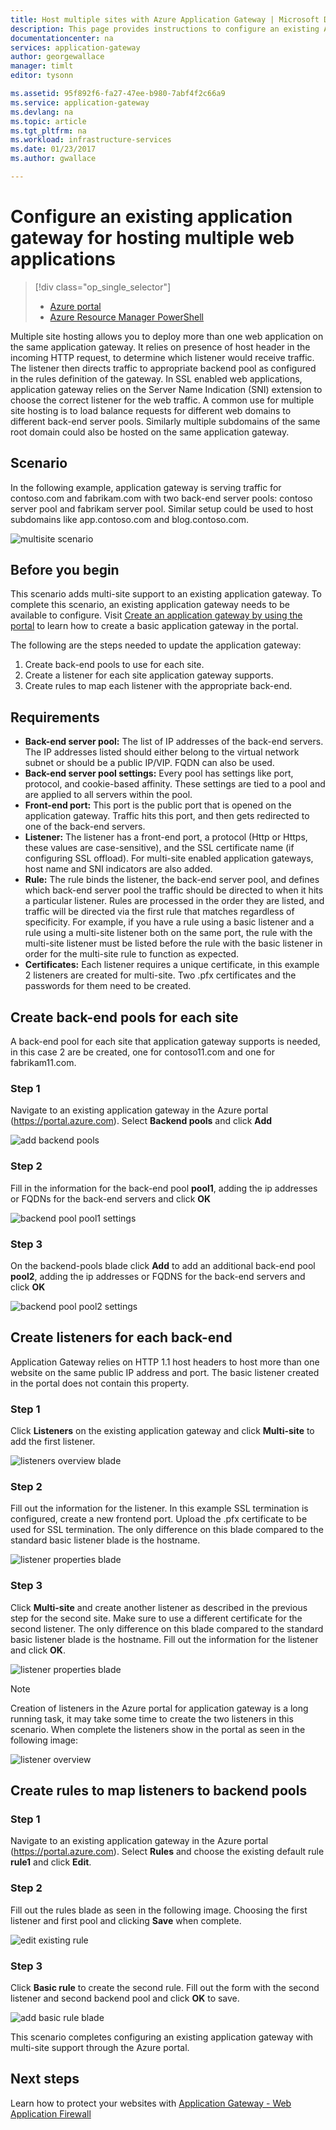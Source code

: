 ```yaml
---
title: Host multiple sites with Azure Application Gateway | Microsoft Docs
description: This page provides instructions to configure an existing Azure application gateway for hosting multiple web applications on the same gateway with the Azure portal.
documentationcenter: na
services: application-gateway
author: georgewallace
manager: timlt
editor: tysonn

ms.assetid: 95f892f6-fa27-47ee-b980-7abf4f2c66a9
ms.service: application-gateway
ms.devlang: na
ms.topic: article
ms.tgt_pltfrm: na
ms.workload: infrastructure-services
ms.date: 01/23/2017
ms.author: gwallace

---
```

# Configure an existing application gateway for hosting multiple web applications

> [!div class="op_single_selector"]
> * [Azure portal](application-gateway-create-multisite-portal.md)
> * [Azure Resource Manager PowerShell](application-gateway-create-multisite-azureresourcemanager-powershell.md)
> 
> 

Multiple site hosting allows you to deploy more than one web application on the same application gateway. It relies on presence of host header in the incoming HTTP request, to determine which listener would receive traffic. The listener then directs traffic to appropriate backend pool as configured in the rules definition of the gateway. In SSL enabled web applications, application gateway relies on the Server Name Indication (SNI) extension to choose the correct listener for the web traffic. A common use for multiple site hosting is to load balance requests for different web domains to different back-end server pools. Similarly multiple subdomains of the same root domain could also be hosted on the same application gateway.

## Scenario

In the following example, application gateway is serving traffic for contoso.com and fabrikam.com with two back-end server pools: contoso server pool and fabrikam server pool. Similar setup could be used to host subdomains like app.contoso.com and blog.contoso.com.

![multisite scenario][multisite]

## Before you begin

This scenario adds multi-site support to an existing application gateway. To complete this scenario, an existing application gateway needs to be available to configure. Visit [Create an application gateway by using the portal](application-gateway-create-gateway-portal.md) to learn how to create a basic application gateway in the portal.

The following are the steps needed to update the application gateway:

1. Create back-end pools to use for each site.
2. Create a listener for each site application gateway supports.
3. Create rules to map each listener with the appropriate back-end.

## Requirements

* **Back-end server pool:** The list of IP addresses of the back-end servers. The IP addresses listed should either belong to the virtual network subnet or should be a public IP/VIP. FQDN can also be used.
* **Back-end server pool settings:** Every pool has settings like port, protocol, and cookie-based affinity. These settings are tied to a pool and are applied to all servers within the pool.
* **Front-end port:** This port is the public port that is opened on the application gateway. Traffic hits this port, and then gets redirected to one of the back-end servers.
* **Listener:** The listener has a front-end port, a protocol (Http or Https, these values are case-sensitive), and the SSL certificate name (if configuring SSL offload). For multi-site enabled application gateways, host name and SNI indicators are also added.
* **Rule:** The rule binds the listener, the back-end server pool, and defines which back-end server pool the traffic should be directed to when it hits a particular listener. Rules are processed in the order they are listed, and traffic will be directed via the first rule that matches regardless of specificity. For example, if you have a rule using a basic listener and a rule using a multi-site listener both on the same port, the rule with the multi-site listener must be listed before the rule with the basic listener in order for the multi-site rule to function as expected. 
* **Certificates:** Each listener requires a unique certificate, in this example 2 listeners are created for multi-site. Two .pfx certificates and the passwords for them need to be created.

## Create back-end pools for each site

A back-end pool for each site that application gateway supports is needed, in this case 2 are be created, one for contoso11.com and one for fabrikam11.com.

### Step 1

Navigate to an existing application gateway in the Azure portal (https://portal.azure.com). Select **Backend pools** and click **Add**

![add backend pools][7]

### Step 2

Fill in the information for the back-end pool **pool1**, adding the ip addresses or FQDNs for the back-end servers and click **OK**

![backend pool pool1 settings][8]

### Step 3

On the backend-pools blade click **Add** to add an additional back-end pool **pool2**, adding the ip addresses or FQDNS for the back-end servers and click **OK**

![backend pool pool2 settings][9]

## Create listeners for each back-end

Application Gateway relies on HTTP 1.1 host headers to host more than one website on the same public IP address and port. The basic listener created in the portal does not contain this property.

### Step 1

Click **Listeners** on the existing application gateway and click **Multi-site** to add the first listener.

![listeners overview blade][1]

### Step 2

Fill out the information for the listener. In this example SSL termination is configured, create a new frontend port. Upload the .pfx certificate to be used for SSL termination. The only difference on this blade compared to the standard basic listener blade is the hostname.

![listener properties blade][2]

### Step 3

Click **Multi-site** and create another listener as described in the previous step for the second site. Make sure to use a different certificate for the second listener. The only difference on this blade compared to the standard basic listener blade is the hostname. Fill out the information for the listener and click **OK**.

![listener properties blade][3]

> [!NOTE]
> Creation of listeners in the Azure portal for application gateway is a long running task, it may take some time to create the two listeners in this scenario. When complete the listeners show in the portal as seen in the following image:

![listener overview][4]

## Create rules to map listeners to backend pools

### Step 1

Navigate to an existing application gateway in the Azure portal (https://portal.azure.com). Select **Rules** and choose the existing default rule **rule1** and click **Edit**.

### Step 2

Fill out the rules blade as seen in the following image. Choosing the first listener and first pool and clicking **Save** when complete.

![edit existing rule][6]

### Step 3

Click **Basic rule** to create the second rule. Fill out the form with the second listener and second backend pool and click **OK** to save.

![add basic rule blade][10]

This scenario completes configuring an existing application gateway with multi-site support through the Azure portal.

## Next steps

Learn how to protect your websites with [Application Gateway - Web Application Firewall](application-gateway-webapplicationfirewall-overview.md)

<!--Image references-->
[1]: ./media/application-gateway-create-multisite-portal/figure1.png
[2]: ./media/application-gateway-create-multisite-portal/figure2.png
[3]: ./media/application-gateway-create-multisite-portal/figure3.png
[4]: ./media/application-gateway-create-multisite-portal/figure4.png
[5]: ./media/application-gateway-create-multisite-portal/figure5.png
[6]: ./media/application-gateway-create-multisite-portal/figure6.png
[7]: ./media/application-gateway-create-multisite-portal/figure7.png
[8]: ./media/application-gateway-create-multisite-portal/figure8.png
[9]: ./media/application-gateway-create-multisite-portal/figure9.png
[10]: ./media/application-gateway-create-multisite-portal/figure10.png
[multisite]: ./media/application-gateway-create-multisite-portal/multisite.png
